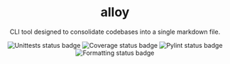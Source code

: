 <div align="center">

# alloy

CLI tool designed to consolidate codebases into a single markdown file.

![Unittests status badge](https://github.com/OLILHR/alloy/workflows/Unittests/badge.svg)
![Coverage status badge](https://github.com/OLILHR/alloy/workflows/Coverage/badge.svg)
![Pylint status badge](https://github.com/OLILHR/alloy/workflows/Linting/badge.svg)
![Formatting status badge](https://github.com/OLILHR/alloy/workflows/Formatting/badge.svg)

</div>